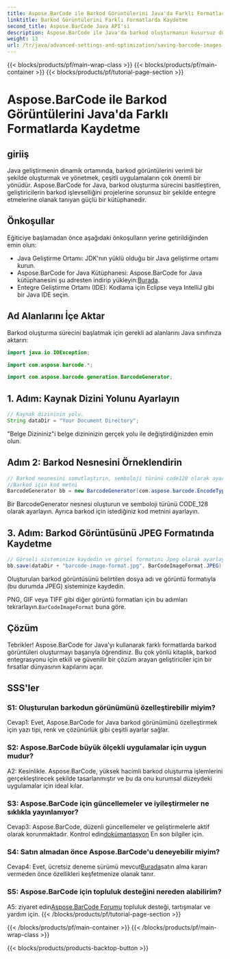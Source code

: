 ```yaml
---
title: Aspose.BarCode ile Barkod Görüntülerini Java'da Farklı Formatlarda Kaydetme
linktitle: Barkod Görüntülerini Farklı Formatlarda Kaydetme
second_title: Aspose.BarCode Java API'si
description: Aspose.BarCode ile Java'da barkod oluşturmanın kusursuz dünyasını keşfedin. Barkod görüntülerini farklı formatlarda zahmetsizce kaydetmeyi öğrenin.
weight: 13
url: /tr/java/advanced-settings-and-optimization/saving-barcode-images-different-formats/
---
```


{{< blocks/products/pf/main-wrap-class >}}
{{< blocks/products/pf/main-container >}}
{{< blocks/products/pf/tutorial-page-section >}}

# Aspose.BarCode ile Barkod Görüntülerini Java'da Farklı Formatlarda Kaydetme

## giriiş

Java geliştirmenin dinamik ortamında, barkod görüntülerini verimli bir şekilde oluşturmak ve yönetmek, çeşitli uygulamaların çok önemli bir yönüdür. Aspose.BarCode for Java, barkod oluşturma sürecini basitleştiren, geliştiricilerin barkod işlevselliğini projelerine sorunsuz bir şekilde entegre etmelerine olanak tanıyan güçlü bir kütüphanedir.

## Önkoşullar

Eğiticiye başlamadan önce aşağıdaki önkoşulların yerine getirildiğinden emin olun:

- Java Geliştirme Ortamı: JDK'nın yüklü olduğu bir Java geliştirme ortamı kurun.
-  Aspose.BarCode for Java Kütüphanesi: Aspose.BarCode for Java kütüphanesini şu adresten indirip yükleyin:[Burada](https://releases.aspose.com/barcode/java/).
- Entegre Geliştirme Ortamı (IDE): Kodlama için Eclipse veya IntelliJ gibi bir Java IDE seçin.

## Ad Alanlarını İçe Aktar

Barkod oluşturma sürecini başlatmak için gerekli ad alanlarını Java sınıfınıza aktarın:

```java
import java.io.IOException;

import com.aspose.barcode.*;

import com.aspose.barcode.generation.BarcodeGenerator;
```

## 1. Adım: Kaynak Dizini Yolunu Ayarlayın

```java
// Kaynak dizininin yolu.
String dataDir = "Your Document Directory";
```

"Belge Dizininiz"i belge dizininizin gerçek yolu ile değiştirdiğinizden emin olun.

## Adım 2: Barkod Nesnesini Örneklendirin

```java
// Barkod nesnesini somutlaştırın, semboloji türünü code128 olarak ayarlayın ve
//Barkod için kod metni
BarcodeGenerator bb = new BarcodeGenerator(com.aspose.barcode.EncodeTypes.CODE_128, "1234567");
```

Bir BarcodeGenerator nesnesi oluşturun ve semboloji türünü CODE_128 olarak ayarlayın. Ayrıca barkod için istediğiniz kod metnini ayarlayın.

## 3. Adım: Barkod Görüntüsünü JPEG Formatında Kaydetme

```java
// Görseli sisteminize kaydedin ve görsel formatını Jpeg olarak ayarlayın.
bb.save(dataDir + "barcode-image-format.jpg", BarCodeImageFormat.JPEG);
```

Oluşturulan barkod görüntüsünü belirtilen dosya adı ve görüntü formatıyla (bu durumda JPEG) sisteminize kaydedin.

 PNG, GIF veya TIFF gibi diğer görüntü formatları için bu adımları tekrarlayın.`BarCodeImageFormat` buna göre.

## Çözüm

Tebrikler! Aspose.BarCode for Java'yı kullanarak farklı formatlarda barkod görüntüleri oluşturmayı başarıyla öğrendiniz. Bu çok yönlü kitaplık, barkod entegrasyonu için etkili ve güvenilir bir çözüm arayan geliştiriciler için bir fırsatlar dünyasının kapılarını açar.

## SSS'ler

### S1: Oluşturulan barkodun görünümünü özelleştirebilir miyim?

Cevap1: Evet, Aspose.BarCode for Java barkod görünümünü özelleştirmek için yazı tipi, renk ve çözünürlük gibi çeşitli ayarlar sağlar.

### S2: Aspose.BarCode büyük ölçekli uygulamalar için uygun mudur?

A2: Kesinlikle. Aspose.BarCode, yüksek hacimli barkod oluşturma işlemlerini gerçekleştirecek şekilde tasarlanmıştır ve bu da onu kurumsal düzeydeki uygulamalar için ideal kılar.

### S3: Aspose.BarCode için güncellemeler ve iyileştirmeler ne sıklıkla yayınlanıyor?

 Cevap3: Aspose.BarCode, düzenli güncellemeler ve geliştirmelerle aktif olarak korunmaktadır. Kontrol edin[dokümantasyon](https://reference.aspose.com/barcode/java/) En son bilgiler için.

### S4: Satın almadan önce Aspose.BarCode'u deneyebilir miyim?

 Cevap4: Evet, ücretsiz deneme sürümü mevcut[Burada](https://releases.aspose.com/)satın alma kararı vermeden önce özellikleri keşfetmenize olanak tanır.

### S5: Aspose.BarCode için topluluk desteğini nereden alabilirim?

 A5: ziyaret edin[Aspose.BarCode Forumu](https://forum.aspose.com/c/barcode/13) topluluk desteği, tartışmalar ve yardım için.
{{< /blocks/products/pf/tutorial-page-section >}}

{{< /blocks/products/pf/main-container >}}
{{< /blocks/products/pf/main-wrap-class >}}

{{< blocks/products/products-backtop-button >}}
